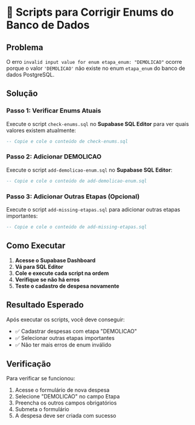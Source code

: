 # 🔧 Scripts para Corrigir Enums do Banco de Dados

## Problema
O erro `invalid input value for enum etapa_enum: "DEMOLICAO"` ocorre porque o valor `'DEMOLICAO'` não existe no enum `etapa_enum` do banco de dados PostgreSQL.

## Solução

### Passo 1: Verificar Enums Atuais
Execute o script `check-enums.sql` no **Supabase SQL Editor** para ver quais valores existem atualmente:

```sql
-- Copie e cole o conteúdo de check-enums.sql
```

### Passo 2: Adicionar DEMOLICAO
Execute o script `add-demolicao-enum.sql` no **Supabase SQL Editor**:

```sql
-- Copie e cole o conteúdo de add-demolicao-enum.sql
```

### Passo 3: Adicionar Outras Etapas (Opcional)
Execute o script `add-missing-etapas.sql` para adicionar outras etapas importantes:

```sql
-- Copie e cole o conteúdo de add-missing-etapas.sql
```

## Como Executar

1. **Acesse o Supabase Dashboard**
2. **Vá para SQL Editor**
3. **Cole e execute cada script na ordem**
4. **Verifique se não há erros**
5. **Teste o cadastro de despesa novamente**

## Resultado Esperado

Após executar os scripts, você deve conseguir:
- ✅ Cadastrar despesas com etapa "DEMOLICAO"
- ✅ Selecionar outras etapas importantes
- ✅ Não ter mais erros de enum inválido

## Verificação

Para verificar se funcionou:
1. Acesse o formulário de nova despesa
2. Selecione "DEMOLICAO" no campo Etapa
3. Preencha os outros campos obrigatórios
4. Submeta o formulário
5. A despesa deve ser criada com sucesso 